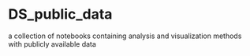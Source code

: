 # DS_public_data
a collection of notebooks containing analysis and visualization methods with publicly available data
